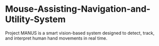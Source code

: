 # Mouse-Assisting-Navigation-and-Utility-System
Project MANUS is a smart vision-based system designed to detect, track, and interpret human hand movements in real time.
